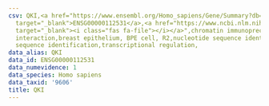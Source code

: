 ```yaml
---
csv: QKI,<a href="https://www.ensembl.org/Homo_sapiens/Gene/Summary?db=core;g=ENSG00000112531"
  target="_blank">ENSG00000112531</a>,<a href="https://www.ncbi.nlm.nih.gov/pubmed/22863008"
  target="_blank"><i class="fas fa-file"></i></a>",chromatin immunoprecipitation assay,direct
  interaction,breast epithelium, BPE cell, R2,nucleotide sequence identification,nucleotide
  sequence identification,transcriptional regulation,
data_alias: QKI
data_id: ENSG00000112531
data_numevidence: 1
data_species: Homo sapiens
data_taxid: '9606'
title: QKI
---
```

